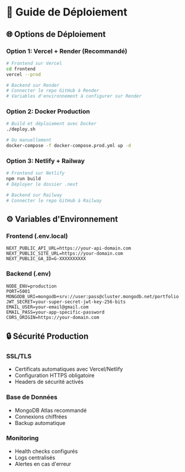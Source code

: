 # 🚀 Guide de Déploiement

## 🌐 Options de Déploiement

### Option 1: Vercel + Render (Recommandé)
```bash
# Frontend sur Vercel
cd frontend
vercel --prod

# Backend sur Render
# Connecter le repo GitHub à Render
# Variables d'environnement à configurer sur Render
```

### Option 2: Docker Production
```bash
# Build et déploiement avec Docker
./deploy.sh

# Ou manuellement
docker-compose -f docker-compose.prod.yml up -d
```

### Option 3: Netlify + Railway
```bash
# Frontend sur Netlify
npm run build
# Déployer le dossier .next

# Backend sur Railway
# Connecter le repo GitHub à Railway
```

## ⚙️ Variables d'Environnement

### Frontend (.env.local)
```env
NEXT_PUBLIC_API_URL=https://your-api-domain.com
NEXT_PUBLIC_SITE_URL=https://your-domain.com
NEXT_PUBLIC_GA_ID=G-XXXXXXXXXX
```

### Backend (.env)
```env
NODE_ENV=production
PORT=5001
MONGODB_URI=mongodb+srv://user:pass@cluster.mongodb.net/portfolio
JWT_SECRET=your-super-secret-jwt-key-256-bits
EMAIL_USER=your-email@gmail.com
EMAIL_PASS=your-app-specific-password
CORS_ORIGIN=https://your-domain.com
```

## 🔒 Sécurité Production

### SSL/TLS
- Certificats automatiques avec Vercel/Netlify
- Configuration HTTPS obligatoire
- Headers de sécurité activés

### Base de Données
- MongoDB Atlas recommandé
- Connexions chiffrées
- Backup automatique

### Monitoring
- Health checks configurés
- Logs centralisés
- Alertes en cas d'erreur
